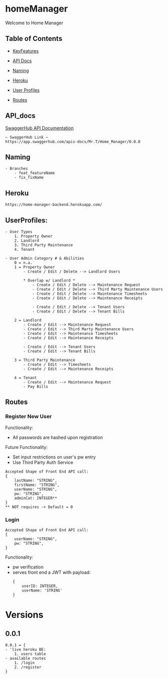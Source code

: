 # homeManager
Welcome to Home Manager

## Table of Contents
- [KeyFeatures](#KeyFeatures)

- [API Docs](#API_docs)
- [Naming](#Naming)
- [Heroku](#Heroku)
- [User Profiles](#UserProfiles)
- [Routes](#Routes)

## API_docs
[SwaggerHub API Documentation](https://app.swaggerhub.com/apis-docs/Mr.T/Home_Manager/0.0.0)

    ~ SwaggerHub Link ~
    https://app.swaggerhub.com/apis-docs/Mr.T/Home_Manager/0.0.0

## Naming
    - Branches 
        - feat_featureName
        - fix_fixName

## Heroku
    https://home-manager-backend.herokuapp.com/

## UserProfiles:
    - User Types
        1. Property Owner
        2. Landlord
        3. Third Party Maintenance
        4. Tenant

    - User Admin Category # & Abilities
        0 = n.a.
        1 = Property Owner
            - Create / Edit / Delete --> Landlord Users

            * Overlap w/ Landlord * 
                - Create / Edit / Delete --> Maintenance Request
                - Create / Edit / Delete --> Third Marty Maintenance Users
                - Create / Edit / Delete --> Maintenance Timesheets
                - Create / Edit / Delete --> Maintenance Receipts
                
                - Create / Edit / Delete --> Tenant Users
                - Create / Edit / Delete --> Tenant Bills
            
        2 = Landlord
            - Create / Edit --> Maintenance Request
            - Create / Edit --> Third Marty Maintenance Users
            - Create / Edit --> Maintenance Timesheets
            - Create / Edit --> Maintenance Receipts
            
            - Create / Edit --> Tenant Users
            - Create / Edit --> Tenant Bills

        3 = Third Party Maintenance
            - Create / Edit --> Timesheets
            - Create / Edit --> Maintenance Receipts

        4 = Tenant 
            - Create / Edit --> Maintenance Request
            - Pay Bills


## Routes

### Register New User

Functionality: 
- All passwords are hashed upon registration

Future Functionality: 
- Set input restrictions on user's pw entry
- Use Third Party Auth Service

```
Accepted Shape of Front End API call:
{
    lastName: "STRING",
    firstName: "STRING",
    userName: "STRING",
    pw: "STRING",
    adminCat: INTEGER** 
}
** NOT requires -> Default = 0 
```

### Login

```
Accepted Shape of Front End API call:
{
    userName: "STRING",
    pw: "STRING",
}
```

Functionality:
- pw verification
- serves front end a JWT with payload:
    ```
    {
        userID: INTEGER,
        userName: 'STRING'
    }
    ```

# Versions

## 0.0.1 
    0.0.1 = {
    - 'live heroku BE: 
        1. users table 
    - available routes 
        1. /login
        2. /register
    }
